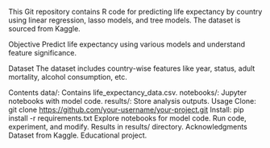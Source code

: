 This Git repository contains R code for predicting life expectancy by country using linear regression, lasso models, and tree models. The dataset is sourced from Kaggle.

Objective
Predict life expectancy using various models and understand feature significance.

Dataset
The dataset includes country-wise features like year, status, adult mortality, alcohol consumption, etc.

Contents
data/: Contains life_expectancy_data.csv.
notebooks/: Jupyter notebooks with model code.
results/: Store analysis outputs.
Usage
Clone: git clone https://github.com/your-username/your-project.git
Install: pip install -r requirements.txt
Explore notebooks for model code.
Run code, experiment, and modify.
Results in results/ directory.
Acknowledgments
Dataset from Kaggle.
Educational project.
